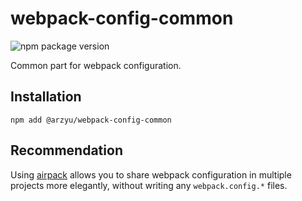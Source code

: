 # webpack-config-common

![npm package version](https://img.shields.io/npm/v/@arzyu/webpack-config-common?style=flat-square)

Common part for webpack configuration.

## Installation

```shell
npm add @arzyu/webpack-config-common
```

## Recommendation

Using [airpack](https://github.com/arzyu/airpack) allows you to share webpack configuration in multiple projects more elegantly, without writing any `webpack.config.*` files.
